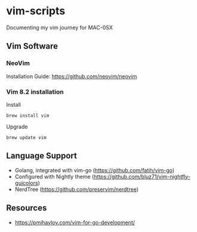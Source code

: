# vim-scripts

Documenting my vim journey for MAC-0SX

## Vim Software

### NeoVim

Installation Guide: https://github.com/neovim/neovim

### Vim 8.2 installation

Install

```
brew install vim
```

Upgrade

```
brew update vim
```

## Language Support

- Golang, integrated with vim-go (https://github.com/fatih/vim-go)
- Configured with Nightly theme (https://github.com/bluz71/vim-nightfly-guicolors)
- NerdTree (https://github.com/preservim/nerdtree)

## Resources

- https://pmihaylov.com/vim-for-go-development/
